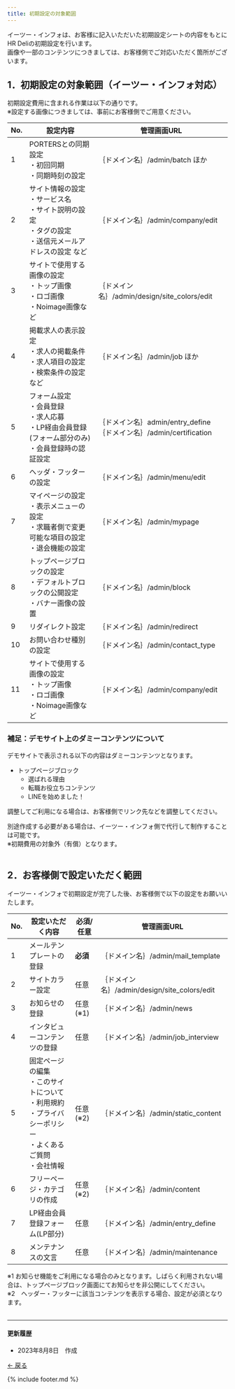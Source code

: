 ```yaml
---
title: 初期設定の対象範囲
---
```

イーツー・インフォは、お客様に記入いただいた初期設定シートの内容をもとにHR Deliの初期設定を行います。<br>
画像や一部のコンテンツにつきましては、お客様側でご対応いただく箇所がございます。

## 1．初期設定の対象範囲（イーツー・インフォ対応）
初期設定費用に含まれる作業は以下の通りです。<br>
※設定する画像につきましては、事前にお客様側でご用意ください。

No. | 設定内容 | 管理画面URL
------------- | ------------- | ------------- | 
1 | PORTERSとの同期設定<br>・初回同期<br>・同期時刻の設定 | ｛ドメイン名｝/admin/batch ほか
2 | サイト情報の設定<br>・サービス名<br>・サイト説明の設定<br>・タグの設定<br>・送信元メールアドレスの設定 など | ｛ドメイン名｝/admin/company/edit
3 | サイトで使用する画像の設定<br>・トップ画像<br>・ロゴ画像<br>・Noimage画像など | ｛ドメイン名｝/admin/design/site_colors/edit
4 | 掲載求人の表示設定<br>・求人の掲載条件<br>・求人項目の設定<br>・検索条件の設定など | ｛ドメイン名｝/admin/job ほか
5 | フォーム設定<br>・会員登録<br>・求人応募<br>・LP経由会員登録 (フォーム部分のみ)<br>・会員登録時の認証設定 | ｛ドメイン名｝admin/entry_define<br>｛ドメイン名｝/admin/certification
6 | ヘッダ・フッターの設定 | ｛ドメイン名｝/admin/menu/edit
7 | マイページの設定<br>・表示メニューの設定<br>・求職者側で変更可能な項目の設定<br>・退会機能の設定 | ｛ドメイン名｝/admin/mypage
8 | トップページブロックの設定<br>・デフォルトブロックの公開設定<br>・バナー画像の設置 | ｛ドメイン名｝/admin/block
9 | リダイレクト設定 | ｛ドメイン名｝/admin/redirect
10 | お問い合わせ種別の設定 | ｛ドメイン名｝/admin/contact_type
11 | サイトで使用する画像の設定<br>・トップ画像<br>・ロゴ画像<br>・Noimage画像など | ｛ドメイン名｝/admin/company/edit

### 補足：デモサイト上のダミーコンテンツについて
デモサイトで表示される以下の内容はダミーコンテンツとなります。

* トップページブロック
    * 選ばれる理由
    * 転職お役立ちコンテンツ
    * LINEを始めました！

調整してご利用になる場合は、お客様側でリンク先などを調整してください。

別途作成する必要がある場合は、イーツー・インフォ側で代行して制作することは可能です。<br>
※初期費用の対象外（有償）となります。<br>
<br>

## 2．お客様側で設定いただく範囲
イーツー・インフォで初期設定が完了した後、お客様側で以下の設定をお願いいたします。

No. | 設定いただく内容 | 必須/任意 | 管理画面URL
------------- | ------------- | ------------- |  ------------- |  
1 | メールテンプレートの登録 | **必須** | ｛ドメイン名｝/admin/mail_template
2 | サイトカラー設定 | 任意 | ｛ドメイン名｝/admin/design/site_colors/edit
3 | お知らせの登録 | 任意(※1) | ｛ドメイン名｝/admin/news
4 | インタビューコンテンツの登録 | 任意 | ｛ドメイン名｝/admin/job_interview
5 | 固定ページの編集<br>・このサイトについて<br>・利用規約<br>・プライバシーポリシー<br>・よくあるご質問<br>・会社情報 | 任意(※2) | ｛ドメイン名｝/admin/static_content
6 | フリーページ・カテゴリの作成 | 任意(※2) | ｛ドメイン名｝/admin/content
7 | LP経由会員登録フォーム(LP部分) | 任意 | ｛ドメイン名｝/admin/entry_define
8 | メンテナンスの文言 | 任意 | ｛ドメイン名｝/admin/maintenance

※1 お知らせ機能をご利用になる場合のみとなります。しばらく利用されない場合は、トップページブロック画面にてお知らせを非公開にしてください。<br>
※2　ヘッダー・フッターに該当コンテンツを表示する場合、設定が必須となります。<br>
<br>

<hr>

#### 更新履歴
* 2023年8月8日　作成


[← 戻る](https://e2info.github.io/hrdeli-docs/)


{% include footer.md %}

